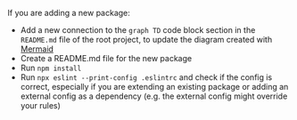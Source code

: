 If you are adding a new package:

- Add a new connection to the `graph TD` code block section in the `README.md` file of the root project, to update the diagram created with [Mermaid](https://github.blog/2022-02-14-include-diagrams-markdown-files-mermaid/)
- Create a README.md file for the new package
- Run `npm install` 
- Run `npx eslint --print-config .eslintrc` and check if the config is correct, especially if you are extending an existing package or adding an external config as a dependency (e.g. the external config might override your rules)